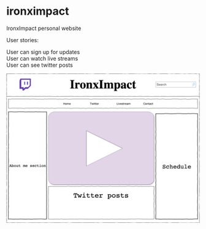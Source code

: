 # ironximpact

IronxImpact personal website

User stories:

User can sign up for updates  
User can watch live streams  
User can see twitter posts  

![Wireframe](IronxImpact.png)
